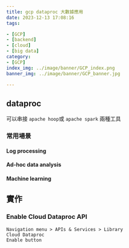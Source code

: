 ```yaml
---
title: gcp dataproc 大數據應用
date: 2023-12-13 17:08:16
tags:

- [GCP]
- [backend]
- [cloud]
- [big data]
category:
- [GCP]
index_img: ../image/banner/GCP_index.png
banner_img: ../image/banner/GCP_banner.jpg

---
```


## dataproc

可以串接 `apache hoop`或 `apache spark` 兩種工具

### 常用場景

#### Log processing

#### Ad-hoc data analysis

#### Machine learning

## 實作

### Enable Cloud Dataproc API

```text
Navigation menu > APIs & Services > Library
Cloud Dataproc
Enable button
```
